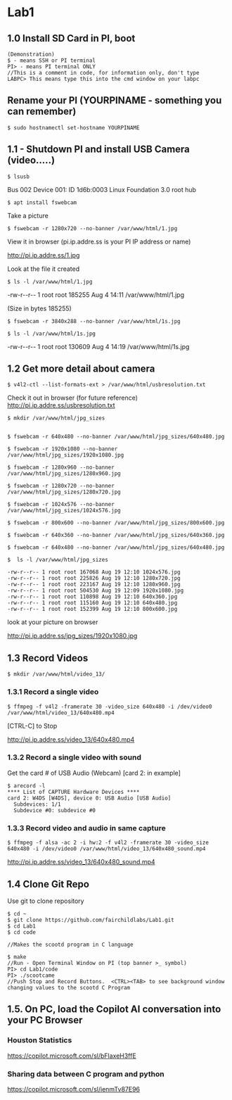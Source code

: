 # Lab1

## 1.0 Install SD Card in PI, boot

```
(Demonstration)
$ - means SSH or PI terminal
PI> - means PI terminal ONLY
//This is a comment in code, for information only, don't type
LABPC> This means type this into the cmd window on your labpc
```

## Rename your PI (YOURPINAME - something you can remember)
``` 
$ sudo hostnamectl set-hostname YOURPINAME 
```


## 1.1  - Shutdown PI and install USB Camera (video.....)

`$ lsusb`

Bus 002 Device 001: ID 1d6b:0003 Linux Foundation 3.0 root hub

`$ apt install fswebcam`

Take a picture

`$ fswebcam -r 1280x720 --no-banner /var/www/html/1.jpg`

View it in browser (pi.ip.addre.ss is your PI IP address or name)

http://pi.ip.addre.ss/1.jpg  

Look at the file it created 

`$ ls -l /var/www/html/1.jpg`

-rw-r--r-- 1 root root 185255 Aug  4 14:11 /var/www/html/1.jpg

(Size in bytes 185255)


`$ fswebcam -r 3840x288 --no-banner /var/www/html/1s.jpg`

`$ ls -l /var/www/html/1s.jpg`

-rw-r--r-- 1 root root 130609 Aug  4 14:19 /var/www/html/1s.jpg

## 1.2 Get more detail about camera

`$ v4l2-ctl --list-formats-ext > /var/www/html/usbresolution.txt`

Check it out in browser (for future reference)
http://pi.ip.addre.ss/usbresolution.txt

```
$ mkdir /var/www/html/jpg_sizes


$ fswebcam -r 640x480 --no-banner /var/www/html/jpg_sizes/640x480.jpg

$ fswebcam -r 1920x1080 --no-banner /var/www/html/jpg_sizes/1920x1080.jpg

$ fswebcam -r 1280x960 --no-banner /var/www/html/jpg_sizes/1280x960.jpg

$ fswebcam -r 1280x720 --no-banner /var/www/html/jpg_sizes/1280x720.jpg

$ fswebcam -r 1024x576 --no-banner /var/www/html/jpg_sizes/1024x576.jpg

$ fswebcam -r 800x600 --no-banner /var/www/html/jpg_sizes/800x600.jpg

$ fswebcam -r 640x360 --no-banner /var/www/html/jpg_sizes/640x360.jpg

$ fswebcam -r 640x480 --no-banner /var/www/html/jpg_sizes/640x480.jpg

$  ls -l /var/www/html/jpg_sizes

-rw-r--r-- 1 root root 167068 Aug 19 12:10 1024x576.jpg
-rw-r--r-- 1 root root 225826 Aug 19 12:10 1280x720.jpg
-rw-r--r-- 1 root root 223167 Aug 19 12:10 1280x960.jpg
-rw-r--r-- 1 root root 504530 Aug 19 12:09 1920x1080.jpg
-rw-r--r-- 1 root root 110898 Aug 19 12:10 640x360.jpg
-rw-r--r-- 1 root root 115160 Aug 19 12:10 640x480.jpg
-rw-r--r-- 1 root root 152399 Aug 19 12:10 800x600.jpg

```

look at your picture on browser

http://pi.ip.addre.ss/jpg_sizes/1920x1080.jpg


## 1.3 Record Videos

`$ mkdir /var/www/html/video_13/`


### 1.3.1 Record a single video
`$ ffmpeg -f v4l2 -framerate 30 -video_size 640x480 -i /dev/video0 /var/www/html/video_13/640x480.mp4`

[CTRL-C] to Stop

http://pi.ip.addre.ss/video_13/640x480.mp4

### 1.3.2 Record a single video with sound

Get the card # of USB Audio (Webcam) [card 2: in example]
```
$ arecord -l
**** List of CAPTURE Hardware Devices ****
card 2: W4DS [W4DS], device 0: USB Audio [USB Audio]
  Subdevices: 1/1
  Subdevice #0: subdevice #0
```

### 1.3.3 Record video and audio in same capture

`$ ffmpeg -f alsa -ac 2 -i hw:2 -f v4l2 -framerate 30 -video_size 640x480 -i /dev/video0 /var/www/html/video_13/640x480_sound.mp4`

http://pi.ip.addre.ss/video_13/640x480_sound.mp4

## 1.4 Clone Git Repo

Use git to clone repository
```
$ cd ~
$ git clone https://github.com/fairchildlabs/Lab1.git
$ cd Lab1
$ cd code

//Makes the scootd program in C language

$ make
//Run - Open Terminal Window on PI (top banner >_ symbol)
PI> cd Lab1/code
PI> ./scootcame
//Push Stop and Record Buttons.  <CTRL><TAB> to see background window changing values to the scootd C Program

```
## 1.5. On PC, load the Copilot AI conversation into your PC Browser

### Houston Statistics
https://copilot.microsoft.com/sl/bFlaxeH3ffE

### Sharing data between C program and python

https://copilot.microsoft.com/sl/ienmTv87E96

